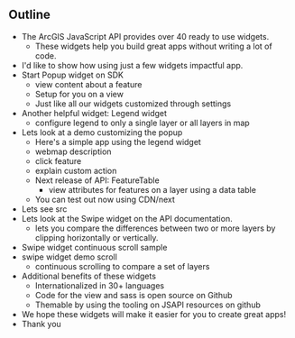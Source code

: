 ## Outline

- The ArcGIS JavaScript API provides over 40 ready to use widgets.
  - These widgets help you build great apps without writing a lot of code.
- I'd like to show how using just a few widgets impactful app.
- Start Popup widget on SDK
  - view content about a feature
  - Setup for you on a view
  - Just like all our widgets customized through settings
- Another helpful widget: Legend widget
  - configure legend to only a single layer or all layers in map
- Lets look at a demo customizing the popup
  - Here's a simple app using the legend widget
  - webmap description
  - click feature
  - explain custom action
  - Next release of API: FeatureTable
    - view attributes for features on a layer using a data table
  - You can test out now using CDN/next
- Lets see src
- Lets look at the Swipe widget on the API documentation.
  - lets you compare the differences between two or more layers by clipping horizontally or vertically.
- Swipe widget continuous scroll sample
- swipe widget demo scroll
  - continuous scrolling to compare a set of layers
- Additional benefits of these widgets
  - Internationalized in 30+ languages
  - Code for the view and sass is open source on Github
  - Themable by using the tooling on JSAPI resources on github
- We hope these widgets will make it easier for you to create great apps!
- Thank you
